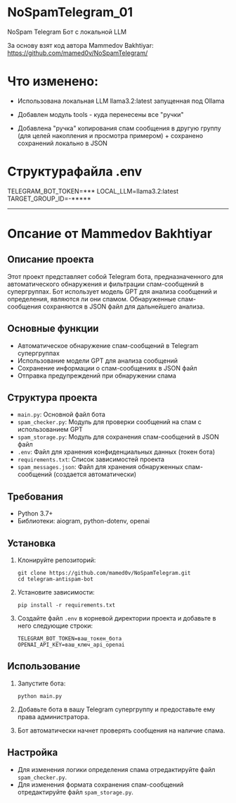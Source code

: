 # NoSpamTelegram_01
NoSpam Telegram Бот с локальной LLM

За основу взят код автора Mammedov Bakhtiyar: https://github.com/mamed0v/NoSpamTelegram/
# Что изменено:
- Использована локальная LLM llama3.2:latest запущенная под Ollama

- Добавлен модуль tools - куда перенесены все "ручки"

- Добавлена "ручка" копирования спам сообщения в другую группу (для целей накопления и просмотра примером) + сохранено сохранений локально в JSON

# Структурафайла  .env
TELEGRAM_BOT_TOKEN=***
LOCAL_LLM=llama3.2:latest
TARGET_GROUP_ID=-*****

--- 
# Опсание от Mammedov Bakhtiyar
## Описание проекта

Этот проект представляет собой Telegram бота, предназначенного для автоматического обнаружения и фильтрации спам-сообщений в супергруппах. Бот использует модель GPT для анализа сообщений и определения, являются ли они спамом. Обнаруженные спам-сообщения сохраняются в JSON файл для дальнейшего анализа.

## Основные функции

- Автоматическое обнаружение спам-сообщений в Telegram супергруппах
- Использование модели GPT для анализа сообщений
- Сохранение информации о спам-сообщениях в JSON файл
- Отправка предупреждений при обнаружении спама

## Структура проекта

- `main.py`: Основной файл бота
- `spam_checker.py`: Модуль для проверки сообщений на спам с использованием GPT
- `spam_storage.py`: Модуль для сохранения спам-сообщений в JSON файл
- `.env`: Файл для хранения конфиденциальных данных (токен бота)
- `requirements.txt`: Список зависимостей проекта
- `spam_messages.json`: Файл для хранения обнаруженных спам-сообщений (создается автоматически)

## Требования

- Python 3.7+
- Библиотеки: aiogram, python-dotenv, openai

## Установка

1. Клонируйте репозиторий:
   ```
   git clone https://github.com/mamed0v/NoSpamTelegram.git
   cd telegram-antispam-bot
   ```

2. Установите зависимости:
   ```
   pip install -r requirements.txt
   ```

3. Создайте файл `.env` в корневой директории проекта и добавьте в него следующие строки:
   ```
   TELEGRAM_BOT_TOKEN=ваш_токен_бота
   OPENAI_API_KEY=ваш_ключ_api_openai
   ```

## Использование

1. Запустите бота:
   ```
   python main.py
   ```

2. Добавьте бота в вашу Telegram супергруппу и предоставьте ему права администратора.

3. Бот автоматически начнет проверять сообщения на наличие спама.

## Настройка

- Для изменения логики определения спама отредактируйте файл `spam_checker.py`.
- Для изменения формата сохранения спам-сообщений отредактируйте файл `spam_storage.py`.
